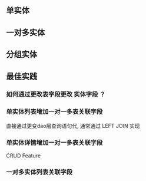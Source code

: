 ## 单实体 

## 一对多实体

## 分组实体


## 最佳实践

### 如何通过更改表字段更改 实体字段 ？

### 单实体列表增加一对一多表关联字段

直接通过更变dao层查询语句代, 通常通过 LEFT JOIN 实现

### 单实体详情增加一对一多表关联字段
CRUD Feature

### 一对多实体列表关联字段 

